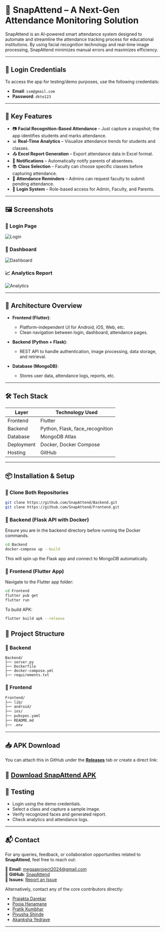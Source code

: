 # 📸 SnapAttend – A Next-Gen Attendance Monitoring Solution

SnapAttend is an AI-powered smart attendance system designed to automate and streamline the attendance tracking process for educational institutions. By using facial recognition technology and real-time image processing, SnapAttend minimizes manual errors and maximizes efficiency.

---

## 🔑 Login Credentials

To access the app for testing/demo purposes, use the following credentials:

- **Email**: `ssm@gmail.com`
- **Password**: `dkte123`

---

## 🚀 Key Features

- 📷 **Facial Recognition-Based Attendance** – Just capture a snapshot; the app identifies students and marks attendance.
- 📊 **Real-Time Analytics** – Visualize attendance trends for students and classes.
- 📤 **Excel Report Generation** – Export attendance data in Excel format.
- 📲 **Notifications** – Automatically notify parents of absentees.
- 📚 **Class Selection** – Faculty can choose specific classes before capturing attendance.
- 📩 **Attendance Reminders** – Admins can request faculty to submit pending attendance.
- 🔐 **Login System** – Role-based access for Admin, Faculty, and Parents.

---

## 🖼️ Screenshots

<!-- > Make sure to upload these images in a folder like `assets/screenshots/`. -->

### 🔐 Login Page
![Login](assets/screenshots/login_page.png)

### 🎯 Dashboard
![Dashboard](assets/screenshots/dashboard.png)

### 📈 Analytics Report
![Analytics](assets/screenshots/analytics.png)

---

## 🧠 Architecture Overview

- **Frontend (Flutter)**:
  - Platform-independent UI for Android, iOS, Web, etc.
  - Clean navigation between login, dashboard, attendance pages.
  
- **Backend (Python + Flask)**:
  - REST API to handle authentication, image processing, data storage, and retrieval.
  
- **Database (MongoDB)**:
  - Stores user data, attendance logs, reports, etc.

---

## 🛠️ Tech Stack

| Layer       | Technology Used                |
|------------|---------------------------------|
| Frontend   | Flutter                         |
| Backend    | Python, Flask, face_recognition |
| Database   | MongoDB Atlas                   |
| Deployment | Docker, Docker Compose          |
| Hosting    | GitHub                          |

---

## 📦 Installation & Setup

### 📁 Clone Both Repositories

```bash
git clone https://github.com/SnapAttend/Backend.git
git clone https://github.com/SnapAttend/Frontend.git
```
### 🐳 Backend (Flask API with Docker)

Ensure you are in the backend directory before running the Docker commands.

```bash
cd Backend
docker-compose up --build
```
This will spin up the Flask app and connect to MongoDB automatically.
### 📱 Frontend (Flutter App)
Navigate to the Flutter app folder:
```bash
cd Frontend
flutter pub get
flutter run
```
To build APK:
```bash
flutter build apk --release
```
## 📂 Project Structure
### 🔁 Backend

```pgsql
Backend/
├── server.py
├── Dockerfile
├── docker-compose.yml
├── requirements.txt
```
### 📱 Frontend
```bash
Frontend/
├── lib/
├── android/
├── ios/
├── pubspec.yaml
├── README.md
├── .env
```
---
## 📥 APK Download

You can attach this in GitHub under the [**Releases**](https://github.com/SnapAttend/Frontend/releases) tab or create a direct link:

🔗 [**Download SnapAttend APK**](https://github.com/SnapAttend/Frontend/releases/download/v1.0.0/snapattend.apk)
---
## 🧪 Testing

- Login using the demo credentials.
- Select a class and capture a sample image.
- Verify recognized faces and generated report.
- Check analytics and attendance logs.
---
<!-- ## 📝 License
This project is licensed under the MIT License. See the LICENSE file for details.
--- -->
## 📬 Contact

For any queries, feedback, or collaboration opportunities related to **SnapAttend**, feel free to reach out:

📧 **Email**: megaaproject2024@gmail.com  
🐙 **GitHub**: [SnapAttend](https://github.com/SnapAttend)  
📄 **Issues**: [Report an Issue](https://github.com/SnapAttend/Frontend/issues)

Alternatively, contact any of the core contributors directly:

- [Prajakta Darekar](https://github.com/prajudarekar04)
- [Pooja Hanamane](https://github.com/poojah08)
- [Pratik Kumbhar](https://github.com/pk049)
- [Piyusha Shinde](https://github.com/piyushashinde01)
- [Akanksha Yedrave](https://github.com/akankshayedrave)
---
